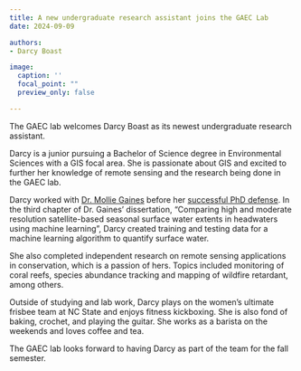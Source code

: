 ```yaml
---
title: A new undergraduate research assistant joins the GAEC Lab
date: 2024-09-09

authors:
- Darcy Boast

image:
  caption: ''
  focal_point: ""
  preview_only: false

---
```


The GAEC lab welcomes Darcy Boast as its newest undergraduate research assistant.  

<!--more-->

Darcy is a junior pursuing a Bachelor of Science degree in Environmental Sciences with a GIS focal area. She is passionate about GIS and excited to further her knowledge of remote sensing and the research being done in the GAEC lab. 

Darcy worked with <a href = "https://gaec-lab.netlify.app/author/mollie-d.-gaines/"> Dr. Mollie Gaines</a> before her <a href = "https://gaec-lab.netlify.app/post/24-07-01-mollie-pass/"> successful PhD defense</a>. In the third chapter of Dr. Gaines’ dissertation, “Comparing high and moderate resolution satellite-based seasonal surface water extents in headwaters using machine learning”, Darcy created training and testing data for a machine learning algorithm to quantify surface water. 

She also completed independent research on remote sensing applications in conservation, which is a passion of hers. Topics included monitoring of coral reefs, species abundance tracking and mapping of wildfire retardant, among others. 

Outside of studying and lab work, Darcy plays on the women’s ultimate frisbee team at NC State and enjoys fitness kickboxing. She is also fond of baking, crochet, and playing the guitar. She works as a barista on the weekends and loves coffee and tea. 

The GAEC lab looks forward to having Darcy as part of the team for the fall semester.  


<!-- ## Social Media Buzz:
<blockquote class="twitter-tweet"><p lang="en" dir="ltr">Super proud of my lab&#39;s Ph.D. students presenting at the <a href="https://twitter.com/NCStateCNR?ref_src=twsrc%5Etfw">@NCStateCNR</a> graduate research symposium, on <a href="https://twitter.com/hashtag/floods?src=hash&amp;ref_src=twsrc%5Etfw">#floods</a>, how future climate and land use change scenarios will impact surface <a href="https://twitter.com/hashtag/water?src=hash&amp;ref_src=twsrc%5Etfw">#water</a> resources in the southeastern US, &amp; <a href="https://twitter.com/has -->

